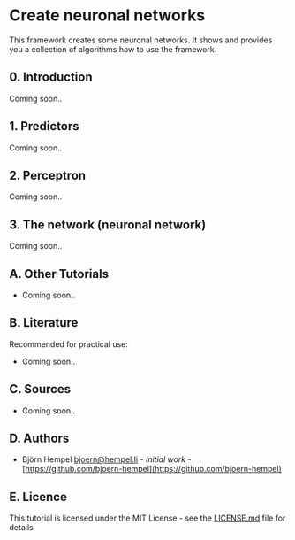 # Create neuronal networks

This framework creates some neuronal networks. It shows and provides you a collection of algorithms how to use the framework.

## 0. Introduction

Coming soon..

## 1. Predictors

Coming soon..

## 2. Perceptron

Coming soon..

## 3. The network (neuronal network)

Coming soon..

## A. Other Tutorials

* Coming soon..

## B. Literature

Recommended for practical use:

* Coming soon..

## C. Sources

* Coming soon..

## D. Authors

* Björn Hempel <bjoern@hempel.li> - _Initial work_ - [https://github.com/bjoern-hempel](https://github.com/bjoern-hempel)

## E. Licence

This tutorial is licensed under the MIT License - see the [LICENSE.md](/LICENSE.md) file for details
